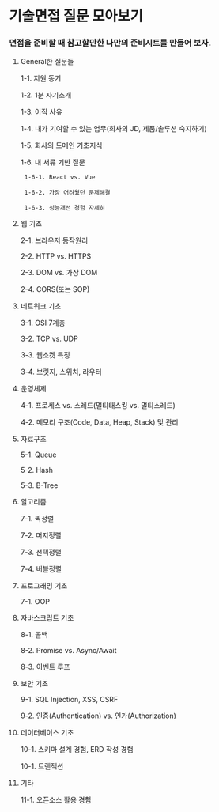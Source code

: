 # 기술면접 질문 모아보기
### 면접을 준비할 때 참고할만한 나만의 준비시트를 만들어 보자.

1. General한 질문들

    1-1. 지원 동기

    1-2. 1분 자기소개

    1-3. 이직 사유

    1-4. 내가 기여할 수 있는 업무(회사의 JD, 제품/솔루션 숙지하기)

    1-5. 회사의 도메인 기초지식

    1-6. 내 서류 기반 질문

        1-6-1. React vs. Vue

        1-6-2. 가장 어려웠던 문제해결

        1-6-3. 성능개선 경험 자세히

3. 웹 기초

    2-1. 브라우저 동작원리

    2-2. HTTP vs. HTTPS

    2-3. DOM vs. 가상 DOM

    2-4. CORS(또는 SOP)

4. 네트워크 기초

    3-1. OSI 7계층

    3-2. TCP vs. UDP

    3-3. 웹소켓 특징

    3-4. 브릿지, 스위치, 라우터

6. 운영체제

    4-1. 프로세스 vs. 스레드(멀티태스킹 vs. 멀티스레드)

    4-2. 메모리 구조(Code, Data, Heap, Stack) 및 관리

7. 자료구조

    5-1. Queue

    5-2. Hash

    5-3. B-Tree

8. 알고리즘

    7-1. 퀵정렬

    7-2. 머지정렬

    7-3. 선택정렬

    7-4. 버블정렬

7. 프로그래밍 기초

    7-1. OOP

8. 자바스크립트 기초

    8-1. 콜백

    8-2. Promise vs. Async/Await

    8-3. 이벤트 루프

9. 보안 기초

    9-1. SQL Injection, XSS, CSRF

    9-2. 인증(Authentication) vs. 인가(Authorization)

11. 데이터베이스 기초

    10-1. 스키마 설계 경험, ERD 작성 경험

    10-1. 트랜젝션

12. 기타

    11-1. 오픈소스 활용 경험

